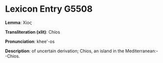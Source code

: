 # Lexicon Entry G5508

**Lemma**: Χίος

**Transliteration (xlit)**: Chíos

**Pronunciation**: khee'-os

**Description**:
of uncertain derivation; Chios, an island in the Mediterranean:--Chios.
